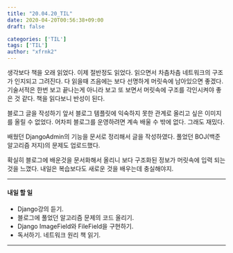 ```yaml
---
title: "20.04.20_TIL"
date: 2020-04-20T00:56:38+09:00
draft: false

categories: ['TIL']
tags: ['TIL']
author: "xfrnk2"
---
```



생각보다 책을 오래 읽었다. 이제 절반정도 읽었다. 읽으면서 차츰차츰 네트워크의 구조가 인지되고 그려진다.
다 읽을때 즈음에는 보다 선명하게 머릿속에 남아있으면 좋겠다.
기술서적은 한번 보고 끝나는게 아니라 보고 또 보면서 머릿속에 구조를 각인시켜야 좋은 것 같다.
책을 읽다보니 반성이 된다.

블로그 글을 작성하기 앞서 블로그 템플릿에 익숙하지 못한 관계로 올리고 싶은 이미지를 올릴 수 없었다.
어차피 블로그를 운영하려면 계속 배울 수 밖에 없다. 그래도 재밌다. 


배웠던 DjangoAdmin의 기능을 문서로 정리해서 글을 작성하였다.
풀었던 BOJ(백준 알고리즘 저지)의 문제도 업로드했다.

확실히 블로그에 배운것을 문서화해서 올리니 보다 구조화된 정보가 머릿속에 입력 되는 것을 느꼈다.
내일은 복습보다도 새로운 것을 배우는데 충실해야지.
  
  
--- 
#### 내일 할 일  
+ Django강의 듣기.
+ 블로그에 풀었던 알고리즘 문제의 코드 올리기. 
+ Django ImageField와 FileField을 구현하기.
+ 독서하기. 네트워크 원리 책 읽기.
---
